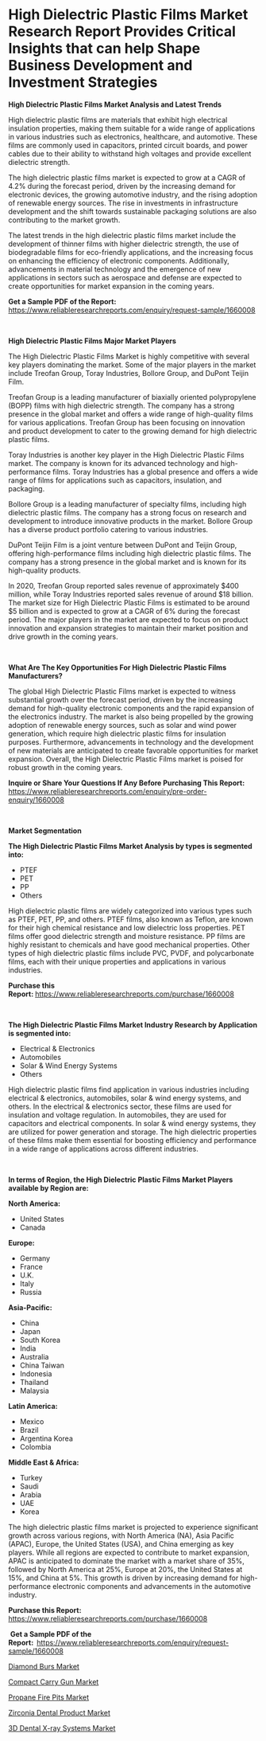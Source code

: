 <p><h1>High Dielectric Plastic Films Market Research Report Provides Critical Insights that can help Shape Business Development and Investment Strategies</h1></p><p><strong>High Dielectric Plastic Films Market Analysis and Latest Trends</strong></p>
<p><p>High dielectric plastic films are materials that exhibit high electrical insulation properties, making them suitable for a wide range of applications in various industries such as electronics, healthcare, and automotive. These films are commonly used in capacitors, printed circuit boards, and power cables due to their ability to withstand high voltages and provide excellent dielectric strength.</p><p>The high dielectric plastic films market is expected to grow at a CAGR of 4.2% during the forecast period, driven by the increasing demand for electronic devices, the growing automotive industry, and the rising adoption of renewable energy sources. The rise in investments in infrastructure development and the shift towards sustainable packaging solutions are also contributing to the market growth.</p><p>The latest trends in the high dielectric plastic films market include the development of thinner films with higher dielectric strength, the use of biodegradable films for eco-friendly applications, and the increasing focus on enhancing the efficiency of electronic components. Additionally, advancements in material technology and the emergence of new applications in sectors such as aerospace and defense are expected to create opportunities for market expansion in the coming years.</p></p>
<p><strong>Get a Sample PDF of the Report:&nbsp;</strong> <a href="https://www.reliableresearchreports.com/enquiry/request-sample/1660008">https://www.reliableresearchreports.com/enquiry/request-sample/1660008</a></p>
<p>&nbsp;</p>
<p><strong>High Dielectric Plastic Films Major Market Players</strong></p>
<p><p>The High Dielectric Plastic Films Market is highly competitive with several key players dominating the market. Some of the major players in the market include Treofan Group, Toray Industries, Bollore Group, and DuPont Teijin Film.</p><p>Treofan Group is a leading manufacturer of biaxially oriented polypropylene (BOPP) films with high dielectric strength. The company has a strong presence in the global market and offers a wide range of high-quality films for various applications. Treofan Group has been focusing on innovation and product development to cater to the growing demand for high dielectric plastic films.</p><p>Toray Industries is another key player in the High Dielectric Plastic Films market. The company is known for its advanced technology and high-performance films. Toray Industries has a global presence and offers a wide range of films for applications such as capacitors, insulation, and packaging.</p><p>Bollore Group is a leading manufacturer of specialty films, including high dielectric plastic films. The company has a strong focus on research and development to introduce innovative products in the market. Bollore Group has a diverse product portfolio catering to various industries.</p><p>DuPont Teijin Film is a joint venture between DuPont and Teijin Group, offering high-performance films including high dielectric plastic films. The company has a strong presence in the global market and is known for its high-quality products.</p><p>In 2020, Treofan Group reported sales revenue of approximately $400 million, while Toray Industries reported sales revenue of around $18 billion. The market size for High Dielectric Plastic Films is estimated to be around $5 billion and is expected to grow at a CAGR of 6% during the forecast period. The major players in the market are expected to focus on product innovation and expansion strategies to maintain their market position and drive growth in the coming years.</p></p>
<p>&nbsp;</p>
<p><strong>What Are The Key Opportunities For High Dielectric Plastic Films Manufacturers?</strong></p>
<p><p>The global High Dielectric Plastic Films market is expected to witness substantial growth over the forecast period, driven by the increasing demand for high-quality electronic components and the rapid expansion of the electronics industry. The market is also being propelled by the growing adoption of renewable energy sources, such as solar and wind power generation, which require high dielectric plastic films for insulation purposes. Furthermore, advancements in technology and the development of new materials are anticipated to create favorable opportunities for market expansion. Overall, the High Dielectric Plastic Films market is poised for robust growth in the coming years.</p></p>
<p><strong>Inquire or Share Your Questions If Any Before Purchasing This Report:</strong> <a href="https://www.reliableresearchreports.com/enquiry/pre-order-enquiry/1660008">https://www.reliableresearchreports.com/enquiry/pre-order-enquiry/1660008</a></p>
<p>&nbsp;</p>
<p><strong>Market Segmentation</strong></p>
<p><strong>The High Dielectric Plastic Films Market Analysis by types is segmented into:</strong></p>
<p><ul><li>PTEF</li><li>PET</li><li>PP</li><li>Others</li></ul></p>
<p><p>High dielectric plastic films are widely categorized into various types such as PTEF, PET, PP, and others. PTEF films, also known as Teflon, are known for their high chemical resistance and low dielectric loss properties. PET films offer good dielectric strength and moisture resistance. PP films are highly resistant to chemicals and have good mechanical properties. Other types of high dielectric plastic films include PVC, PVDF, and polycarbonate films, each with their unique properties and applications in various industries.</p></p>
<p><strong>Purchase this Report:&nbsp;</strong><a href="https://www.reliableresearchreports.com/purchase/1660008">https://www.reliableresearchreports.com/purchase/1660008</a></p>
<p>&nbsp;</p>
<p><strong>The High Dielectric Plastic Films Market Industry Research by Application is segmented into:</strong></p>
<p><ul><li>Electrical & Electronics</li><li>Automobiles</li><li>Solar & Wind Energy Systems</li><li>Others</li></ul></p>
<p><p>High dielectric plastic films find application in various industries including electrical & electronics, automobiles, solar & wind energy systems, and others. In the electrical & electronics sector, these films are used for insulation and voltage regulation. In automobiles, they are used for capacitors and electrical components. In solar & wind energy systems, they are utilized for power generation and storage. The high dielectric properties of these films make them essential for boosting efficiency and performance in a wide range of applications across different industries.</p></p>
<p>&nbsp;</p>
<p><strong>In terms of Region, the High Dielectric Plastic Films Market Players available by Region are:</strong></p>
<p>
    <p> <strong> North America: </strong>
        <ul>
            <li>United States</li>
            <li>Canada</li>
        </ul>
        </p> 
    <p> <strong> Europe: </strong>
        <ul>
            <li>Germany</li>
            <li>France</li>
            <li>U.K.</li>
            <li>Italy</li>
            <li>Russia</li>
        </ul>
        </p> 
    <p> <strong> Asia-Pacific: </strong>
        <ul>
            <li>China</li>
            <li>Japan</li>
            <li>South Korea</li>
            <li>India</li>
            <li>Australia</li>
            <li>China Taiwan</li>
            <li>Indonesia</li>
            <li>Thailand</li>
            <li>Malaysia</li>
        </ul>
        </p> 
    <p> <strong> Latin America: </strong>
        <ul>
            <li>Mexico</li>
            <li>Brazil</li>
            <li>Argentina Korea</li>
            <li>Colombia</li>
        </ul>
        </p> 
    <p> <strong> Middle East & Africa: </strong>
        <ul>
            <li>Turkey</li>
            <li>Saudi</li>
            <li>Arabia</li>
            <li>UAE</li>
            <li>Korea</li>
        </ul>
    </p>
    </p>
<p><p>The high dielectric plastic films market is projected to experience significant growth across various regions, with North America (NA), Asia Pacific (APAC), Europe, the United States (USA), and China emerging as key players. While all regions are expected to contribute to market expansion, APAC is anticipated to dominate the market with a market share of 35%, followed by North America at 25%, Europe at 20%, the United States at 15%, and China at 5%. This growth is driven by increasing demand for high-performance electronic components and advancements in the automotive industry.</p></p>
<p><strong>Purchase this Report: </strong><a href="https://www.reliableresearchreports.com/purchase/1660008">https://www.reliableresearchreports.com/purchase/1660008</a></p>
<p>&nbsp;<strong>Get a Sample PDF of the Report:&nbsp;&nbsp;</strong><a href="https://www.reliableresearchreports.com/enquiry/request-sample/1660008">https://www.reliableresearchreports.com/enquiry/request-sample/1660008</a></p>
<p><strong></strong></p>
<p><p><a href="https://metal-farmhouse-e95.notion.site/Diamond-Burs-Market-A-Comprehensive-Report-of-its-Market-Share-Growth-Trends-2024-2031-7f92decd83a74614a24d56990ec99f07">Diamond Burs Market</a></p><p><a href="https://view.publitas.com/reportprime-1/global-compact-carry-gun-market-by-types-applications-and-major-players-with-regional-growth-rate-analysis-and-development-situation-from-2024-to-2031/">Compact Carry Gun Market</a></p><p><a href="https://view.publitas.com/reportprime-1/propane-fire-pits-market-research-report-reveals-the-latest-trends-and-opportunities-of-this-market-for-period-from-2024-2031/">Propane Fire Pits Market</a></p><p><a href="https://crocus-run-b5a.notion.site/Global-Zirconia-Dental-Product-Market-by-Types-Applications-and-Major-Players-with-Regional-Growt-b145909fa63c4db0958b595425ebf55e">Zirconia Dental Product Market</a></p><p><a href="https://gratis-rainforest-2ca.notion.site/3D-Dental-X-ray-Systems-Market-Dynamics-2024-2031-Also-about-Its-Market-Trends-Projections-and-Op-bd8a59a3eefc42e195be2144d54640ab">3D Dental X-ray Systems Market</a></p></p>